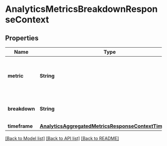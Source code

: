 # AnalyticsMetricsBreakdownResponseContext

## Properties
Name | Type | Description | Notes
------------ | ------------- | ------------- | -------------
**metric** | **String** | Returns the metric and relevant parameters you selected. | [optional] 
**breakdown** | **String** | Returns the dimension you selected. | [optional] 
**timeframe** | [**AnalyticsAggregatedMetricsResponseContextTimeframe**](AnalyticsAggregatedMetricsResponseContextTimeframe.md) |  | [optional] 

[[Back to Model list]](../README.md#documentation-for-models) [[Back to API list]](../README.md#documentation-for-api-endpoints) [[Back to README]](../README.md)


